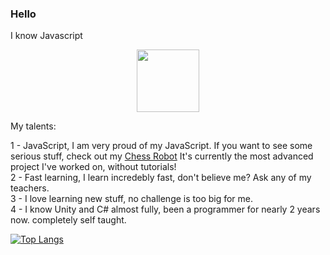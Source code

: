 ### Hello

I know Javascript
<div id="header" align="center">
  <img src="https://slome.org/Assets/player/char.png" width="100"/>
</div>

My talents:

1 - JavaScript, I am very proud of my JavaScript. If you want to see some serious stuff, check out my <a href="https://github.com/Robotnik08/ChessRobot.git">Chess Robot</a> It's currently the most advanced project I've worked on, without tutorials!<br>
2 - Fast learning, I learn incredebly fast, don't believe me? Ask any of my teachers.<br>
3 - I love learning new stuff, no challenge is too big for me.<br>
4 - I know Unity and C# almost fully, been a programmer for nearly 2 years now. completely self taught.<br>

[![Top Langs](https://github-readme-stats-git-masterrstaa-rickstaa.vercel.app/api/top-langs/?username=Robotnik08)](https://github-readme-stats-git-masterrstaa-rickstaa.vercel.app/api/top-langs/?username=Robotnik08)

